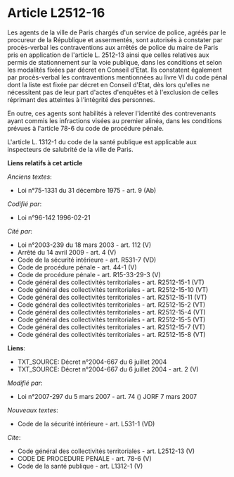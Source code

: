 # Article L2512-16

Les agents de la ville de Paris chargés d'un service de police, agréés par le procureur de la République et assermentés, sont
autorisés à constater par procès-verbal les contraventions aux arrêtés de police du maire de Paris pris en application de
l'article L. 2512-13 ainsi que celles relatives aux permis de stationnement sur la voie publique, dans les conditions et
selon les modalités fixées par décret en Conseil d'Etat. Ils constatent également par procès-verbal les contraventions
mentionnées au livre VI du code pénal dont la liste est fixée par décret en Conseil d'Etat, dès lors qu'elles ne nécessitent
pas de leur part d'actes d'enquêtes et à l'exclusion de celles réprimant des atteintes à l'intégrité des personnes. 

En outre, ces agents sont habilités à relever l'identité des contrevenants ayant commis les infractions visées au premier
alinéa, dans les conditions prévues à l'article 78-6 du code de procédure pénale.

L'article L. 1312-1 du code de la santé publique est applicable aux inspecteurs de salubrité de la ville de Paris.

**Liens relatifs à cet article**

_Anciens textes_:

  - Loi n°75-1331 du 31 décembre 1975 - art. 9 (Ab)

_Codifié par_:

  - Loi n°96-142 1996-02-21

_Cité par_:

  - Loi n°2003-239 du 18 mars 2003 - art. 112 (V)
  - Arrêté du 14 avril 2009 - art. 4 (V)
  - Code de la sécurité intérieure - art. R531-7 (VD)
  - Code de procédure pénale - art. 44-1 (V)
  - Code de procédure pénale - art. R15-33-29-3 (V)
  - Code général des collectivités territoriales - art. R2512-15-1 (VT)
  - Code général des collectivités territoriales - art. R2512-15-10 (VT)
  - Code général des collectivités territoriales - art. R2512-15-11 (VT)
  - Code général des collectivités territoriales - art. R2512-15-2 (VT)
  - Code général des collectivités territoriales - art. R2512-15-4 (VT)
  - Code général des collectivités territoriales - art. R2512-15-5 (VT)
  - Code général des collectivités territoriales - art. R2512-15-7 (VT)
  - Code général des collectivités territoriales - art. R2512-15-8 (VT)

**Liens**:

  - TXT_SOURCE: Décret n°2004-667 du 6 juillet 2004
  - TXT_SOURCE: Décret n°2004-667 du 6 juillet 2004 - art. 2 (V)

_Modifié par_:

  - Loi n°2007-297 du 5 mars 2007 - art. 74 () JORF 7 mars 2007

_Nouveaux textes_:

  - Code de la sécurité intérieure - art. L531-1 (VD)

_Cite_:

  - Code général des collectivités territoriales - art. L2512-13 (V)
  - CODE DE PROCEDURE PENALE - art. 78-6 (V)
  - Code de la santé publique - art. L1312-1 (V)
